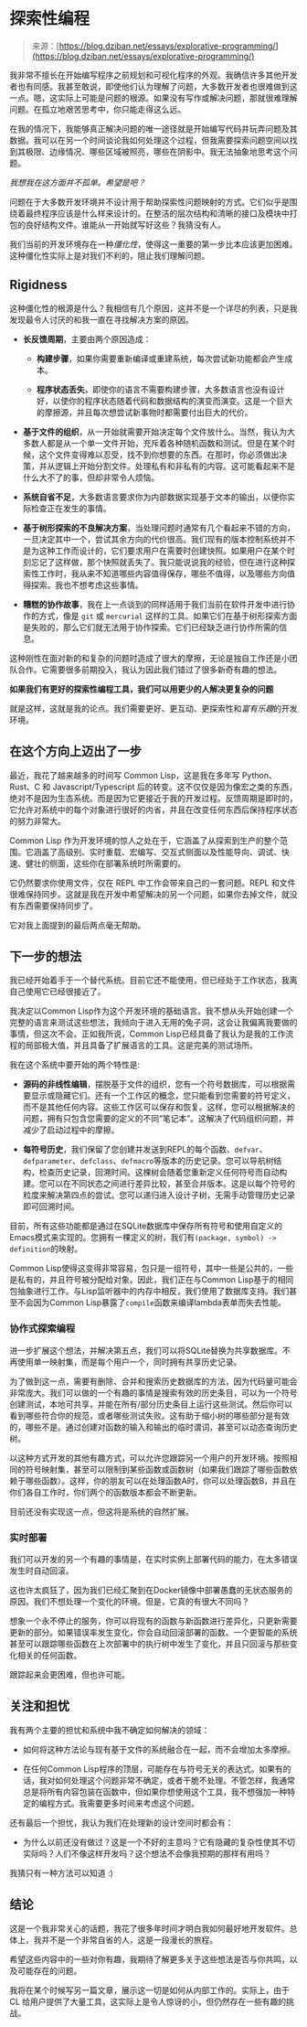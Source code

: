 <!--yml

category: 未分类

date: 2024-05-29 12:43:48

-->

# 探索性编程

> 来源：[https://blog.dziban.net/essays/explorative-programming/](https://blog.dziban.net/essays/explorative-programming/)

<main class="page-content" aria-label="Content">

我非常不擅长在开始编写程序之前规划和可视化程序的外观。我确信许多其他开发者也有同感。我甚至敢说，即使他们认为理解了问题，大多数开发者也很难做到这一点。嗯，这实际上可能是问题的根源。如果没有写作或解决问题，那就很难理解问题。在孤立地艰苦思考中，你只能走得这么远。

在我的情况下，我能够真正解决问题的唯一途径就是开始编写代码并玩弄问题及其数据。我可以在另一个时间谈论我如何处理这个过程，但我需要探索问题空间以找到其极限、边缘情况、哪些区域被照亮，哪些在阴影中。我无法抽象地思考这个问题。

*我想我在这方面并不孤单。希望是吧？*

问题在于大多数开发环境并不设计用于帮助探索性问题映射的方式。它们似乎是围绕着最终程序应该是什么样来设计的。在整洁的层次结构和清晰的接口及模块中打包的良好结构文件。谁能从一开始就写好这些？我猜没有人。

我们当前的开发环境存在一种*僵化性*，使得这一重要的第一步比本应该更加困难。这种僵化性实际上是对我们不利的，阻止我们理解问题。

## Rigidness

这种僵化性的根源是什么？我相信有几个原因，这并不是一个详尽的列表，只是我发现最令人讨厌的和我一直在寻找解决方案的原因。

+   **长反馈周期**，主要由两个原因造成：

    +   **构建步骤**，如果你需要重新编译或重建系统，每次尝试新功能都会产生成本。

    +   **程序状态丢失**，即使你的语言不需要构建步骤，大多数语言也没有设计好，以使你的程序状态随着代码和数据结构的演变而演变。这是一个巨大的摩擦源，并且每次想尝试新事物时都需要付出巨大的代价。

+   **基于文件的组织**，从一开始就需要开始决定每个文件放什么。当然，我认为大多数人都是从一个单一文件开始，充斥着各种随机函数和测试。但是在某个时候，这个文件变得难以忍受，找不到你想要的东西。在那时，你必须做出决策，并从逻辑上开始分割文件。处理私有和非私有的内容。这可能看起来不是什么大不了的事，但却非常令人烦恼。

+   **系统自省不足**，大多数语言要求你为内部数据实现基于文本的输出，以便你实际检查正在发生的事情。

+   **基于树形探索的不良解决方案**，当处理问题时通常有几个看起来不错的方向，一旦决定其中一个，尝试其余方向的代价很高。我们现有的版本控制系统并不是为这种工作而设计的，它们要求用户在需要时创建快照。如果用户在某个时刻忘记了这样做，那个快照就丢失了。我只能说说我的经验，但在进行这种探索性工作时，我从来不知道哪些内容值得保存，哪些不值得，以及哪些方向值得探索。我也不想考虑这些事情。

+   **糟糕的协作故事**，我在上一点谈到的同样适用于我们当前在软件开发中进行协作的方式，像是 `git` 或 `mercurial` 这样的工具。如果它们在基于树形探索方面是失败的，那么它们就无法用于协作探索。它们已经缺乏进行协作所需的信息。

这种刚性在面对新的和复杂的问题时造成了很大的摩擦，无论是独自工作还是小团队合作。它需要很多前期投入，我认为因此我们错过了很多新奇有趣的想法。

**如果我们有更好的探索性编程工具，我们可以用更少的人解决更复杂的问题**

就是这样，这就是我的论点。我们需要更好、更互动、更探索性和*富有乐趣*的开发环境。

## 在这个方向上迈出了一步

最近，我花了越来越多的时间写 Common Lisp，这是我在多年写 Python、Rust、C 和 Javascript/Typescript 后的转变。这不仅仅是因为像宏之类的东西，绝对不是因为生态系统。而是因为它更接近于我的开发过程。反馈周期是即时的，它允许对系统中的每个对象进行很好的内省，并且在改变任何东西后保持程序状态的努力非常大。

Common Lisp 作为开发环境的惊人之处在于，它涵盖了从探索到生产的整个范围。它涵盖了高级别、实时重载、宏编写、交互式侧面以及性能导向、调试、快速、健壮的侧面，这些你在部署系统时所需要的。

它仍然要求你使用文件，仅在 REPL 中工作会带来自己的一套问题。REPL 和文件很难保持同步。这就是我在开发中希望解决的另一个问题，如果你去掉文件，就没有东西需要保持同步了。

它对我上面提到的最后两点毫无帮助。

## 下一步的想法

我已经开始着手于一个替代系统。目前它还不能使用，但已经处于工作状态，我离自己使用它已经很接近了。

我决定以Common Lisp作为这个开发环境的基础语言。我不想从头开始创建一个完整的语言来测试这些想法，我倾向于进入无用的兔子洞，这会让我偏离我要做的事情，但这次不会。正如我所说，Common Lisp已经具备了我认为是我的工作流程的局部极大值，并且具备了扩展语言的工具。这是完美的测试场所。

我在这个系统中要开始的两个特性是:

+   **源码的非线性编辑**，摆脱基于文件的组织，您有一个符号数据库，可以根据需要显示或隐藏它们。还有一个工作区的概念，您只能看到您需要的符号定义，而不是其他任何内容。这些工作区可以保存和恢复。这样，您可以根据解决的问题，拥有只包含您需要的定义的不同“笔记本”。这解决了代码组织问题，并减少了启动过程中的摩擦。

+   **每符号历史**，我们保留了您创建并发送到REPL的每个函数、`defvar`、`defparameter`、`defclass`、`defmacro`等版本的历史记录。您可以导航树结构，检查历史记录，回溯时间。这棵树会随着您重新定义任何符号而自动构建。您可以在不同状态之间进行差异比较，甚至合并版本。这是以每个符号的粒度来解决第四点的尝试。您可以递归进入设计子树，无需手动管理历史记录即可回溯时间。

目前，所有这些功能都是通过在SQLite数据库中保存所有符号和使用自定义的Emacs模式来实现的。您拥有一棵定义的树，我们有`(package, symbol) -> definition`的映射。

Common Lisp使得这变得非常容易，包只是一组符号，其中一些是公共的，一些是私有的，并且符号被分配给对象。因此，我们正在与Common Lisp基于的相同包抽象进行工作。与Lisp监听器中的内存中相反，我们使用了数据库支持。我们甚至不会因为Common Lisp暴露了`compile`函数来编译lambda表单而失去性能。

### 协作式探索编程

进一步扩展这个想法，并解决第五点，我们可以将SQLite替换为共享数据库。不再使用单一映射集，而是每个用户一个，同时拥有共享历史记录。

为了做到这一点，需要有删除、合并和搜索历史数据库的方法，因为代码量可能会非常庞大。我们可以做的一个有趣的事情是搜索有效的历史条目，可以为一个符号创建测试，本地可共享，并能在所有/部分历史条目上运行这些测试。然后你可以看到哪些符合你的规范，或者哪些测试失败。这有助于缩小树的哪些部分是有效的，哪些不是。通过创建对函数的输入和输出的临时谓词，甚至可以动态查询历史树。

以这种方式开发的其他有趣方式，可以允许您跟踪另一个用户的开发环境。按照相同的符号映射集，甚至可以限制到某些函数或函数树（如果我们跟踪了哪些函数依赖于哪些函数）。这样，你的朋友可以在处理函数A时，你可以处理函数B，并且在你们各自工作时，你们两个的函数版本都会不断更新。

目前还没有实现这一点，但这将是系统的自然扩展。

### 实时部署

我们可以开发的另一个有趣的事情是，在实时实例上部署代码的能力，在太多错误发生时自动回滚。

这也许太疯狂了，因为我们已经汇聚到在Docker镜像中部署愚蠢的无状态服务的原因。我们不想处理一个变化的环境。但是，它真的有很大不同吗？

想象一个永不停止的服务，你可以将现有的函数与新函数进行差异化，只更新需要更新的部分。如果错误率发生变化，你会自动回滚部署的函数。一个更智能的系统甚至可以跟踪哪些函数在上次部署中的执行树中发生了变化，并且只回滚与那些变化相关的任何函数。

跟踪起来会更困难，但也许可能。

## 关注和担忧

我有两个主要的担忧和系统中我不确定如何解决的领域：

+   如何将这种方法论与现有基于文件的系统融合在一起，而不会增加太多摩擦。

+   在任何Common Lisp程序的顶层，可能存在与符号无关的表达式。如果有的话，我对如何处理这个问题非常不确定，或者干脆不处理。不管怎样，我通常总是将所有内容包装在函数中，但如果你想使用这个工具，我不想强加一种特定的编程方式。我需要更多时间来考虑这个问题。

还有最后一个担忧，我认为我们在处理新的设计空间时都会有：

+   为什么以前还没有做过？这是一个不好的主意吗？它有隐藏的复杂性使其不切实际吗？人们不像这样开发吗？这个想法不会像我预期的那样有用吗？

我猜只有一种方法可以知道 :)

## 结论

这是一个我非常关心的话题，我花了很多年时间才明白我如何最好地开发软件。总体上，我并不是一个非常自省的人，这是一段漫长的旅程。

希望这些内容中的一些对你有趣，我期待了解更多关于这些想法是否与你共鸣，以及可能存在的问题。

我将在某个时候写另一篇文章，展示这一切是如何从内部工作的。实际上，由于 CL 给用户提供了大量工具，这实际上是令人惊讶的小，但仍然存在一些有趣的挑战。

</main>

